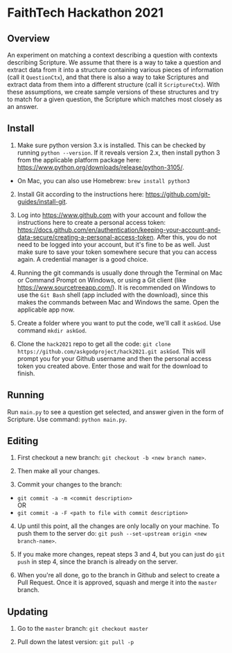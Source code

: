 # FaithTech Hackathon 2021

## Overview

An experiment on matching a context describing a question with contexts describing Scripture. We assume that there is a way to take a question and extract data from it into a structure containing various pieces of information (call it `QuestionCtx`), and that there is also a way to take Scriptures and extract data from them into a different structure (call it `ScriptureCtx`). With these assumptions, we create sample versions of these structures and try to match for a given question, the Scripture which matches most closely as an answer.

## Install

1. Make sure python version 3.x is installed. This can be checked by running `python --version`. If it reveals version 2.x, then install python 3 from the applicable platform package here: https://www.python.org/downloads/release/python-3105/.
- On Mac, you can also use Homebrew: `brew install python3`

2. Install Git according to the instructions here: https://github.com/git-guides/install-git.

3. Log into https://www.github.com with your account and follow the instructions here to create a personal access token: https://docs.github.com/en/authentication/keeping-your-account-and-data-secure/creating-a-personal-access-token. After this, you do not need to be logged into your account, but it's fine to be as well. Just make sure to save your token somewhere secure that you can access again. A credential manager is a good choice.

4. Running the git commands is usually done through the Terminal on Mac or Command Prompt on Windows, or using a Git client (like https://www.sourcetreeapp.com/). It is recommended on Windows to use the `Git Bash` shell (app included with the download), since this makes the commands between Mac and Windows the same. Open the applicable app now.

5. Create a folder where you want to put the code, we'll call it `askGod`. Use command `mkdir askGod`.

6. Clone the `hack2021` repo to get all the code: `git clone https://github.com/askgodproject/hack2021.git askGod`. This will prompt you for your Github username and then the personal access token you created above. Enter those and wait for the download to finish.

## Running

Run `main.py` to see a question get selected, and answer given in the form of Scripture. Use command: `python main.py`.

## Editing

1. First checkout a new branch: `git checkout -b <new branch name>`.

2. Then make all your changes.

3. Commit your changes to the branch:
- `git commit -a -m <commit description>` 
<br>OR
- `git commit -a -F <path to file with commit description>`

4. Up until this point, all the changes are only locally on your machine. To push them to the server do: `git push --set-upstream origin <new branch-name>`.

5. If you make more changes, repeat steps 3 and 4, but you can just do `git push` in step 4, since the branch is already on the server.

6. When you're all done, go to the branch in Github and select to create a Pull Request. Once it is approved, squash and merge it into the `master` branch.

## Updating

1. Go to the `master` branch: `git checkout master`

2. Pull down the latest version: `git pull -p`